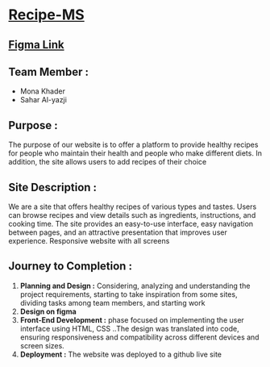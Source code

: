 # [Recipe-MS](https://kytc-front-end.github.io/Recipe-MS/index.html)

## [Figma Link](https://www.figma.com/file/zMZ54jq4labBHXoXglY2wv/Recipes-website?type=design&node-id=0%3A1&t=GUQnjSHMQBjoWWoW-1)
## Team Member :
<ul>
  <li>Mona Khader</li>
  <li>Sahar Al-yazji</li>
  </ul>
  
  ## Purpose :
  <p>The purpose of our website is to offer a platform to provide healthy recipes for people who maintain their health and people who make different diets.
In addition, the site allows users to add recipes of their choice</p>

 ## Site Description :
 <p> We are a site that offers healthy recipes of various types and tastes.
Users can browse recipes and view details such as ingredients, instructions, and cooking time.
The site provides an easy-to-use interface, easy navigation between pages, and an attractive presentation that improves user experience.
Responsive website with all screens</p>

## Journey to Completion :
<ol>
  <li> <b>Planning and Design :</b> Considering, analyzing and understanding the project requirements, starting to take inspiration from some sites, dividing tasks among team members, and starting work</li>
  <li> <b> Design on figma </b> </li>
  <li><b>Front-End Development :</b> phase focused on implementing the user interface using HTML, CSS ..The design was translated into code, ensuring responsiveness and compatibility across different devices and screen sizes.</li>
  <li><b>Deployment :</b> The website was deployed to a github live site </li>
</ol>
